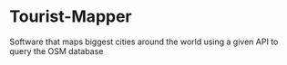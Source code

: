 # Tourist-Mapper
Software that maps biggest cities around the world using a given API to query the OSM database

